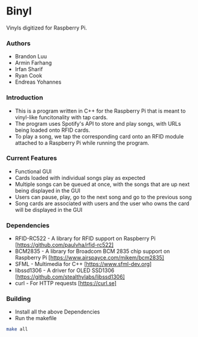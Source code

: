 # Binyl

Vinyls digitized for Raspberry Pi.

### Authors
* Brandon Luu
* Armin Farhang
* Irfan Sharif
* Ryan Cook
* Endreas Yohannes

### Introduction
* This is a program written in C++ for the Raspberry Pi that is meant to vinyl-like funcitonality with tap cards.
* The program uses Spotify's API to store and play songs, with URLs being loaded onto RFID cards.
* To play a song, we tap the corresponding card onto an RFID module attached to a Raspberry Pi while running the program.

### Current Features
* Functional GUI
* Cards loaded with individual songs play as expected
* Multiple songs can be queued at once, with the songs that are up next being displayed in the GUI
* Users can pause, play, go to the next song and go to the previous song
* Song cards are associated with users and the user who owns the card will be displayed in the GUI

### Dependencies
* RFID-RC522 - A library for RFID support on Raspberry Pi [https://github.com/paulvha/rfid-rc522]
* BCM2835 - A library for Broadcom BCM 2835 chip support on Raspberry Pi [https://www.airspayce.com/mikem/bcm2835]
* SFML - Multimedia for C++ [https://www.sfml-dev.org]
* libssd1306 - A driver for OLED SSD1306 [https://github.com/stealthylabs/libssd1306]
* curl - For HTTP requests [https://curl.se]

### Building
* Install all the above Dependencies
* Run the makefile
```sh 
make all
```
